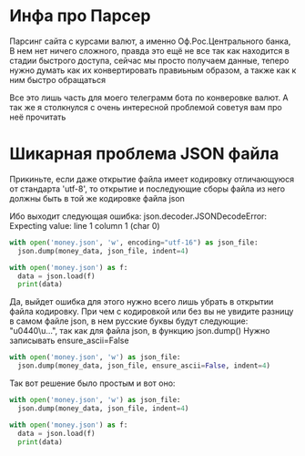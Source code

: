 # Инфа про Парсер

Парсинг сайта с курсами валют, а именно Оф.Рос.Центрального банка, В нем нет ничего сложного, правда это ещё не все так как находится в стадии быстрого доступа, сейчас мы просто получаем данные, теперо нужно думать как их конвертировать правиьным образом, а также как к ним быстро обращаться

Все это лишь часть для моего телеграмм бота по конверовке валют. А так же я столкнулся с очень интересной проблемой советуя вам про неё прочитать

# Шикарная проблема JSON файла

Прикиньте, если даже открытие файла имеет кодировку отличающуюся от стандарта 'utf-8', то открытие и последующие сборы файла из него должны быть в той же кодировке файла json

Ибо выходит следующая ошибка: json.decoder.JSONDecodeError: Expecting value: line 1 column 1 (char 0)


```python
with open('money.json', 'w', encoding="utf-16") as json_file:
  json.dump(money_data, json_file, indent=4)

with open('money.json') as f:
  data = json.load(f)
  print(data)
```

Да, выйдет ошибка для этого нужно всего лишь убрать в открытии файла кодировку. При чем с кодировкой или без вы не увидите разницу в самом файле json, в нем русские буквы будут следующие: "u0440\u...", так как для файла json, в функцию json.dump() Нужно записывать ensure_ascii=False

```python
with open('money.json', 'w') as json_file:
  json.dump(money_data, json_file, ensure_ascii=False, indent=4)
```

Так вот решение было простым и вот оно:

```python
with open('money.json', 'w') as json_file:
  json.dump(money_data, json_file, indent=4)

with open('money.json') as f:
  data = json.load(f)
  print(data)
```
